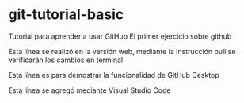 # git-tutorial-basic
Tutorial para aprender a usar GitHub
El primer ejercicio sobre github

Esta línea se realizó en la versión web, mediante la instrucción pull se verificarán los cambios en terminal

Esta línea es para demostrar la funcionalidad de GitHub Desktop

Esta línea se agregó mediante Visual Studio Code